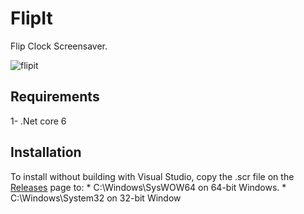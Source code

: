 # FlipIt

Flip Clock Screensaver.

![flipit](https://i.ibb.co/cyMVnbw/flip.jpg)

## Requirements
1- .Net core 6

## Installation
To install without building with Visual Studio, copy the .scr file on the <a href="https://github.com/mohamm4dx/FlipIt/releases">Releases</a> page to: * C:\Windows\SysWOW64 on 64-bit Windows. * C:\Windows\System32 on 32-bit Window
